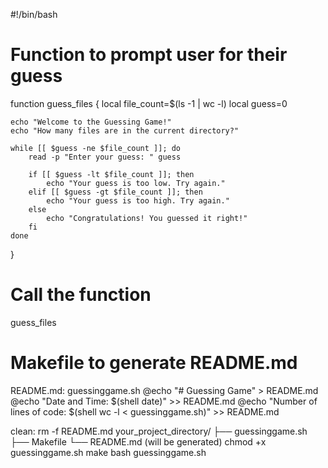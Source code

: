 #!/bin/bash

# Function to prompt user for their guess
function guess_files {
    local file_count=$(ls -1 | wc -l)
    local guess=0

    echo "Welcome to the Guessing Game!"
    echo "How many files are in the current directory?"

    while [[ $guess -ne $file_count ]]; do
        read -p "Enter your guess: " guess

        if [[ $guess -lt $file_count ]]; then
            echo "Your guess is too low. Try again."
        elif [[ $guess -gt $file_count ]]; then
            echo "Your guess is too high. Try again."
        else
            echo "Congratulations! You guessed it right!"
        fi
    done
}

# Call the function
guess_files
# Makefile to generate README.md

README.md: guessinggame.sh
	@echo "# Guessing Game" > README.md
	@echo "Date and Time: $(shell date)" >> README.md
	@echo "Number of lines of code: $(shell wc -l < guessinggame.sh)" >> README.md

clean:
	rm -f README.md
your_project_directory/
├── guessinggame.sh
├── Makefile
└── README.md (will be generated)
chmod +x guessinggame.sh
make
bash guessinggame.sh

